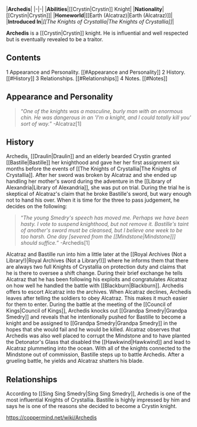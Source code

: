 |**Archedis**|
|-|-|
|**Abilities**|[[Crystin\|Crystin]] Knight|
|**Nationality**|[[Crystin\|Crystin]]|
|**Homeworld**|[[Earth (Alcatraz)\|Earth (Alcatraz)]]|
|**Introduced In**|*[[The Knights of Crystallia\|The Knights of Crystallia]]*|

**Archedis** is a [[Crystin\|Crystin]] knight. He is influential and well respected but is eventually revealed to be a traitor.

## Contents

1 Appearance and Personality. [[#Appearance and Personality]] 
2 History. [[#History]] 
3 Relationships. [[#Relationships]] 
4 Notes. [[#Notes]] 


## Appearance and Personality
>“*One of the knights was a masculine, burly man with an enormous chin. He was dangerous in an 'I'm a knight, and I could totally kill you' sort of way.*”
\-Alcatraz[1]


## History
Archedis, [[Draulin\|Draulin]] and an elderly bearded Crystin granted [[Bastille\|Bastille]] her knighthood and gave her her first assignment six months before the events of [[The Knights of Crystallia\|The Knights of Crystallia]]. After her sword was broken by Alcatraz and she ended up handling her mother's sword during the adventure in the [[Library of Alexandria\|Library of Alexandria]], she was put on trial. During the trial he is skeptical of Alcatraz's claim that he broke Bastille's sword, but wary enough not to hand his over. When it is time for the three to pass judgement, he decides on the following:

>“*The young Smedry's speech has moved me. Perhaps we have been hasty. I vote to suspend knighthood, but not remove it. Bastille's taint of another's sword must be cleansed, but I believe one week to be too harsh. One day [severed from the [[Mindstone\|Mindstone]]] should suffice.*”
\-Archedis[1]


Alcatraz and Bastille run into him a little later at the [[Royal Archives (Not a Library!)\|Royal Archives (Not a Library!)]] where he informs them that there are always two full Knights of Crystallia on protection duty and claims that he is there to oversee a shift change. During their brief exchange he tells Alcatraz that he has been following his exploits and congratulates Alcatraz on how well he handled the battle with [[Blackburn\|Blackburn]]. Archedis offers to escort Alcatraz into the archives. When Alcatraz declines, Archedis leaves after telling the soldiers to obey Alcatraz. This makes it much easier for them to enter.
During the battle at the meeting of the [[Council of Kings\|Council of Kings]], Archedis knocks out [[Grandpa Smedry\|Grandpa Smedry]] and reveals that he intentionally pushed for Bastille to become a knight and be assigned to [[Grandpa Smedry\|Grandpa Smedry]] in the hopes that she would fail and he would be killed. Alcatraz observes that Archedis was also well placed to corrupt the Mindstone and to have planted the Detonator's Glass that disabled the [[Hawkwind\|Hawkwind]] and lead to Alcatraz plummeting into the ocean. With all of the knights connected to the Mindstone out of commission, Bastille steps up to battle Archedis. After a grueling battle, he yields and Alcatraz shatters his blade.

## Relationships
According to [[Sing Sing Smedry\|Sing Sing Smedry]], Archedis is one of the most influential Knights of Crystallia. Bastille is highly impressed by him and says he is one of the reasons she decided to become a Crystin knight.



https://coppermind.net/wiki/Archedis